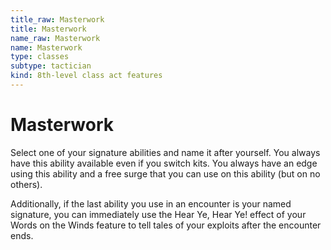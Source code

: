 ```yaml
---
title_raw: Masterwork
title: Masterwork
name_raw: Masterwork
name: Masterwork
type: classes
subtype: tactician
kind: 8th-level class act features
---
```


# Masterwork

Select one of your signature abilities and name it after yourself. You always have this ability available even if you switch kits. You always have an edge using this ability and a free surge that you can use on this ability (but on no others).

Additionally, if the last ability you use in an encounter is your named signature, you can immediately use the Hear Ye, Hear Ye! effect of your Words on the Winds feature to tell tales of your exploits after the encounter ends.
